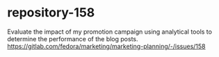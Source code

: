 # repository-158
Evaluate the impact of my promotion campaign using analytical tools to determine the performance of the blog posts.
https://gitlab.com/fedora/marketing/marketing-planning/-/issues/158
